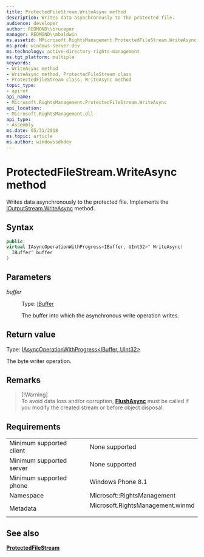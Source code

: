 ```yaml
---
title: ProtectedFileStream.WriteAsync method
description: Writes data asynchronously to the protected file.
audience: developer
author: REDMOND\\bruceper
manager: REDMOND\\mbaldwin
ms.assetid: MMicrosoft.RightsManagement.ProtectedFileStream.WriteAsync(Windows.Storage.Streams.IBuffer)
ms.prod: windows-server-dev
ms.technology: active-directory-rights-management
ms.tgt_platform: multiple
keywords:
- WriteAsync method
- WriteAsync method, ProtectedFileStream class
- ProtectedFileStream class, WriteAsync method
topic_type:
- apiref
api_name:
- Microsoft.RightsManagement.ProtectedFileStream.WriteAsync
api_location:
- Microsoft.RightsManagement.dll
api_type:
- Assembly
ms.date: 05/31/2018
ms.topic: article
ms.author: windowssdkdev
---
```


# ProtectedFileStream.WriteAsync method

Writes data asynchronously to the protected file. Implements the [IOutputStream.WriteAsync](https://msdn.microsoft.com/library/windows/apps/windows.storage.streams.ioutputstream.writeasync.aspx) method.

## Syntax


```C++
public:
virtual IAsyncOperationWithProgress<IBuffer, UInt32>^ WriteAsync(
  IBuffer^ buffer
)
```



## Parameters

<dl> <dt>

*buffer* 
</dt> <dd>

Type: [IBuffer](https://msdn.microsoft.com/library/windows/apps/windows.storage.streams.iinputstream.aspx)

The buffer into which the asynchronous write operation writes.

</dd> </dl>

## Return value

Type: [IAsyncOperationWithProgress&lt;IBuffer, UInt32&gt;](https://msdn.microsoft.com/library/windows/apps/br206594.aspx)

The byte writer operation.

## Remarks

> \[!Warning\]  
> To avoid data loss and/or corruption, [**FlushAsync**](protectedfilestream-flushasync.md) must be called if you modify the created stream or before object disposal.

 

## Requirements



|                                     |                                                                                                             |
|-------------------------------------|-------------------------------------------------------------------------------------------------------------|
| Minimum supported client<br/> | None supported<br/>                                                                                   |
| Minimum supported server<br/> | None supported<br/>                                                                                   |
| Minimum supported phone<br/>  | Windows Phone 8.1<br/>                                                                                |
| Namespace<br/>                | Microsoft::RightsManagement<br/>                                                                      |
| Metadata<br/>                 | <dl> <dt>Microsoft.RightsManagement.winmd</dt> </dl> |



## See also

<dl> <dt>

[**ProtectedFileStream**](protectedfilestream.md)
</dt> </dl>

 

 





